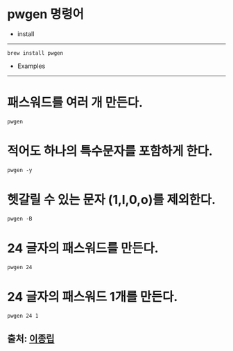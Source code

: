 pwgen 명령어
===

- install
---   
```
brew install pwgen
```

- Examples
---

# 패스워드를 여러 개 만든다.
```
pwgen
```

# 적어도 하나의 특수문자를 포함하게 한다.
```
pwgen -y
```
# 헷갈릴 수 있는 문자 (1,l,0,o)를 제외한다.
```
pwgen -B
```

# 24 글자의 패스워드를 만든다.
```
pwgen 24
```

# 24 글자의 패스워드 1개를 만든다.
```
pwgen 24 1
```


출처: [이종립](hngrib.github.io)
---